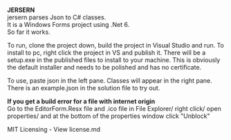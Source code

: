 **JERSERN**  
jersern parses Json to C# classes.  
It is a Windows Forms project using .Net 6.  
So far it works.   

To run, clone the project down, build the project in Visual Studio and run. 
To install to pc, right click the project in VS and publish it. 
There will be a setup.exe in the published files to install to your machine.
This is obviously the default installer and needs to be polished and has no certificate. 

To use, paste json in the left pane. Classes will appear in the right pane. 
There is an example.json in the solution file to try out. 

**If you get a build error for a file with internet origin**   
Go to the EditorForm.Resx file and .ico file in File Explorer/ right click/ open properties/ and at the bottom
of the properties window click "Unblock"

MIT Licensing - View license.md

